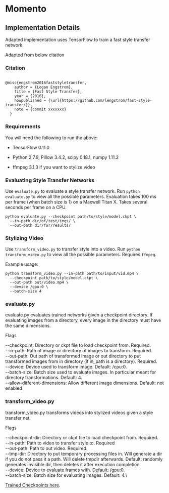 # Momento
## Implementation Details

Adapted implementation uses TensorFlow to train a fast style transfer network. 

Adapted from below citation
### Citation
```
 
@misc{engstrom2016faststyletransfer,
    author = {Logan Engstrom},
    title = {Fast Style Transfer},
    year = {2016},
    howpublished = {\url{https://github.com/lengstrom/fast-style-transfer/}},
    note = {commit xxxxxxx}
  }
```


### Requirements

You will need the following to run the above:

- TensorFlow 0.11.0

- Python 2.7.9, Pillow 3.4.2, scipy 0.18.1, numpy 1.11.2


- ffmpeg 3.1.3 if you want to stylize video


### Evaluating Style Transfer Networks
Use
 `evaluate.py` to evaluate a style transfer network. Run `python evaluate.py` to view all the possible parameters. Evaluation takes 100 ms per frame (when batch size is 1) on a Maxwell Titan X. Takes several seconds per frame on a CPU.

    python evaluate.py --checkpoint path/to/style/model.ckpt \
      --in-path dir/of/test/imgs/ \
      --out-path dir/for/results/



### Stylizing Video

Use `transform_video.py` to transfer style into a video. Run `python transform_video.py` to view all the possible parameters. Requires `ffmpeg`.

Example usage:

    python transform_video.py --in-path path/to/input/vid.mp4 \
      --checkpoint path/to/style/model.ckpt \
      --out-path out/video.mp4 \
      --device /gpu:0 \
      --batch-size 4

### evaluate.py
evaluate.py evaluates trained networks given a checkpoint directory. If evaluating images from a directory, every image in the directory must have the same dimensions.

Flags

--checkpoint: Directory or ckpt file to load checkpoint from. Required.\
--in-path: Path of image or directory of images to transform. Required.\
--out-path: Out path of transformed image or out directory to put transformed images from in directory (if in_path is a directory). Required.\
--device: Device used to transform image. Default: /cpu:0.\
--batch-size: Batch size used to evaluate images. In particular meant for directory transformations. Default: 4.\
--allow-different-dimensions: Allow different image dimensions. Default: not enabled


### transform_video.py
transform_video.py transforms videos into stylized videos given a style transfer net.

Flags

--checkpoint-dir: Directory or ckpt file to load checkpoint from. Required.\
--in-path: Path to video to transfer style to. Required\
--out-path: Path to out video. Required.\
--tmp-dir: Directory to put temporary processing files in. Will generate a dir if you do not pass it a path. Will delete tmpdir afterwards. Default: randomly generates invisible dir, then deletes it after execution completion.\
--device: Device to evaluate frames with. Default: /gpu:0.\
--batch-size: Batch size for evaluating images. Default: 4.\

[Trained Checkpoints here](https://drive.google.com/open?id=1vUO_TQl0CCueXhriw0_nWW7mOCO_xjYH). 
